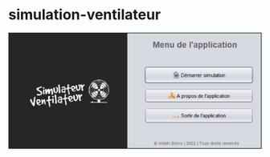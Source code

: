 # simulation-ventilateur
![simulation ventilateur](https://github.com/bricio-imbiki/simulation-ventilateur/blob/main/Simulation/src/img/Screenshot%202025-01-30%20190230.png)

